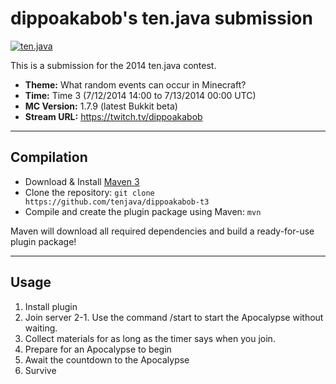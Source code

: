 dippoakabob's ten.java submission
==============================

[![ten.java](https://cdn.mediacru.sh/hu4CJqRD7AiB.svg)](https://tenjava.com/)

This is a submission for the 2014 ten.java contest.

- __Theme:__ What random events can occur in Minecraft?
- __Time:__ Time 3 (7/12/2014 14:00 to 7/13/2014 00:00 UTC)
- __MC Version:__ 1.7.9 (latest Bukkit beta)
- __Stream URL:__ https://twitch.tv/dippoakabob

<!-- put chosen theme above -->

---------------------------------------

Compilation
-----------

- Download & Install [Maven 3](http://maven.apache.org/download.html)
- Clone the repository: `git clone https://github.com/tenjava/dippoakabob-t3`
- Compile and create the plugin package using Maven: `mvn`

Maven will download all required dependencies and build a ready-for-use plugin package!

---------------------------------------

Usage
-----

1. Install plugin
2. Join server
2-1. Use the command /start to start the Apocalypse without waiting.
3. Collect materials for as long as the timer says when you join.
4. Prepare for an Apocalypse to begin
5. Await the countdown to the Apocalypse
6. Survive


<!-- Hi, dippoakabob! This is the default README for every ten.java submission. -->
<!-- We encourage you to edit this README with some information about your submission – keep in mind you'll be scored on documentation! -->

